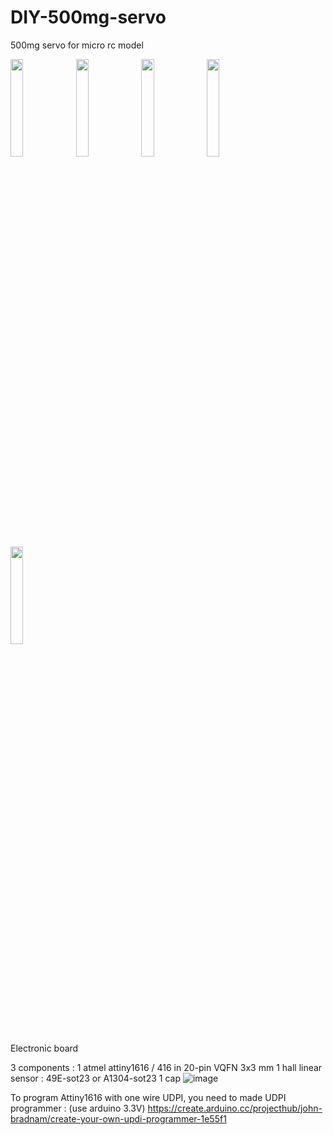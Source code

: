 # DIY-500mg-servo
500mg servo for micro rc model

<img src="https://user-images.githubusercontent.com/89079859/152161802-1aa1f0c0-fab4-48b5-bb16-03e7c73a0f11.png" width="20%" height="20%">
<img src="https://user-images.githubusercontent.com/89079859/152161979-31888126-6917-4d16-af3b-453313ec9731.png" width="20%" height="20%">
<img src="https://user-images.githubusercontent.com/89079859/152162040-724eb967-de27-4da8-be3b-f3f600c5c816.png" width="20%" height="20%">
<img src="https://user-images.githubusercontent.com/89079859/152162102-fd310f43-40ca-4f02-ac1a-36c68ac80686.png" width="20%" height="20%">
<img src="https://user-images.githubusercontent.com/89079859/152110818-6a085f0e-41cf-460b-99db-3cca11ab3b2c.png" width="20%" height="20%">

Electronic board

3 components :
1 atmel attiny1616 / 416 in  20-pin VQFN 3x3 mm
1 hall linear sensor : 49E-sot23 or A1304-sot23
1 cap 
![image](https://user-images.githubusercontent.com/89079859/152124439-74c066f0-c4e9-49b6-afa9-aa392909717a.png)

To program Attiny1616 with one wire UDPI, you need to made UDPI programmer : (use arduino 3.3V)
https://create.arduino.cc/projecthub/john-bradnam/create-your-own-updi-programmer-1e55f1




